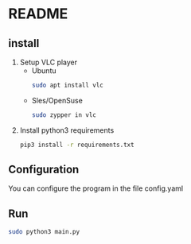# README

## install

1. Setup VLC player
   * Ubuntu
      ```bash
      sudo apt install vlc
      ```
   * Sles/OpenSuse
      ```bash
      sudo zypper in vlc
      ```
2. Install python3 requirements
      ```bash
      pip3 install -r requirements.txt
      ```
## Configuration

You can configure the program in the file config.yaml

## Run

   ```bash
   sudo python3 main.py
   ```
